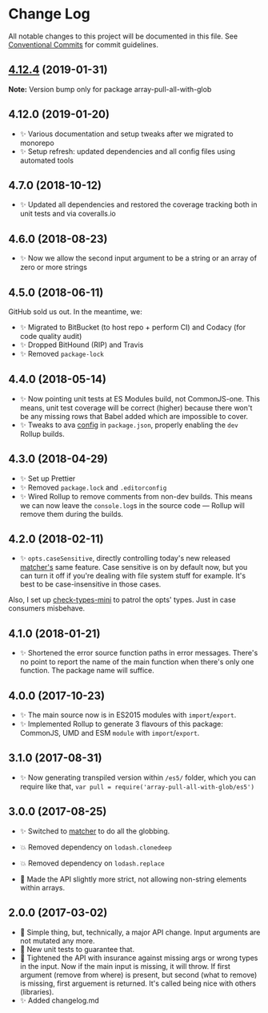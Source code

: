 # Change Log

All notable changes to this project will be documented in this file.
See [Conventional Commits](https://conventionalcommits.org) for commit guidelines.

## [4.12.4](https://gitlab.com/codsen/codsen/compare/array-pull-all-with-glob@4.12.3...array-pull-all-with-glob@4.12.4) (2019-01-31)

**Note:** Version bump only for package array-pull-all-with-glob





## 4.12.0 (2019-01-20)

* ✨ Various documentation and setup tweaks after we migrated to monorepo
* ✨ Setup refresh: updated dependencies and all config files using automated tools

## 4.7.0 (2018-10-12)

* ✨ Updated all dependencies and restored the coverage tracking both in unit tests and via coveralls.io

## 4.6.0 (2018-08-23)

* ✨ Now we allow the second input argument to be a string or an array of zero or more strings

## 4.5.0 (2018-06-11)

GitHub sold us out. In the meantime, we:

* ✨ Migrated to BitBucket (to host repo + perform CI) and Codacy (for code quality audit)
* ✨ Dropped BitHound (RIP) and Travis
* ✨ Removed `package-lock`

## 4.4.0 (2018-05-14)

* ✨ Now pointing unit tests at ES Modules build, not CommonJS-one. This means, unit test coverage will be correct (higher) because there won't be any missing rows that Babel added which are impossible to cover.
* ✨ Tweaks to ava [config](https://github.com/avajs/ava/blob/master/docs/recipes/es-modules.md) in `package.json`, properly enabling the `dev` Rollup builds.

## 4.3.0 (2018-04-29)

* ✨ Set up Prettier
* ✨ Removed `package.lock` and `.editorconfig`
* ✨ Wired Rollup to remove comments from non-dev builds. This means we can now leave the `console.log`s in the source code — Rollup will remove them during the builds.

## 4.2.0 (2018-02-11)

* ✨ `opts.caseSensitive`, directly controlling today's new released [matcher's](https://www.npmjs.com/package/matcher) same feature. Case sensitive is on by default now, but you can turn it off if you're dealing with file system stuff for example. It's best to be case-insensitive in those cases.

Also, I set up [check-types-mini](https://bitbucket.org/codsen/check-types-mini) to patrol the opts' types. Just in case consumers misbehave.

## 4.1.0 (2018-01-21)

* ✨ Shortened the error source function paths in error messages. There's no point to report the name of the main function when there's only one function. The package name will suffice.

## 4.0.0 (2017-10-23)

* ✨ The main source now is in ES2015 modules with `import`/`export`.
* ✨ Implemented Rollup to generate 3 flavours of this package: CommonJS, UMD and ESM `module` with `import`/`export`.

## 3.1.0 (2017-08-31)

* ✨ Now generating transpiled version within `/es5/` folder, which you can require like that, `var pull = require('array-pull-all-with-glob/es5')`

## 3.0.0 (2017-08-25)

* ✨ Switched to [matcher](https://github.com/sindresorhus/matcher/) to do all the globbing.

* 💥 Removed dependency on `lodash.clonedeep`
* 💥 Removed dependency on `lodash.replace`
* 🔧 Made the API slightly more strict, not allowing non-string elements within arrays.

## 2.0.0 (2017-03-02)

* 🔧 Simple thing, but, technically, a major API change. Input arguments are not mutated any more.
* 🔧 New unit tests to guarantee that.
* 🔧 Tightened the API with insurance against missing args or wrong types in the input. Now if the main input is missing, it will throw. If first argument (remove from where) is present, but second (what to remove) is missing, first arguement is returned. It's called being nice with others (libraries).
* ✨ Added changelog.md

